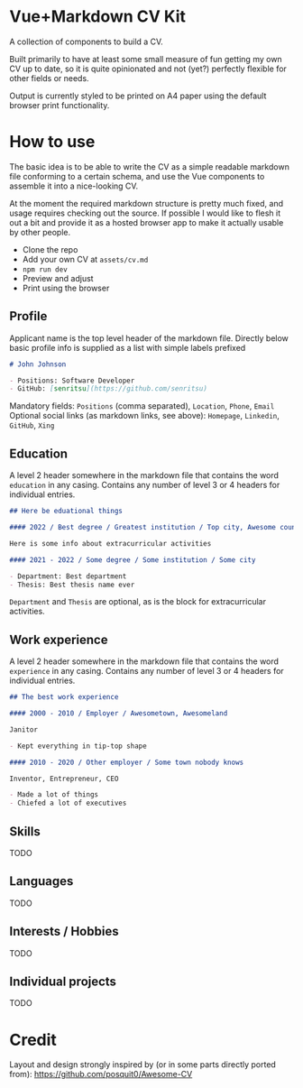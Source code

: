 # Vue+Markdown CV Kit

A collection of components to build a CV.

Built primarily to have at least some small measure of fun getting my own CV up to date, so it is quite opinionated and not (yet?) perfectly flexible for other fields or needs.

Output is currently styled to be printed on A4 paper using the default browser print functionality.

# How to use

The basic idea is to be able to write the CV as a simple readable markdown file conforming to a certain schema, and use the Vue components to assemble it into a nice-looking CV.

At the moment the required markdown structure is pretty much fixed, and usage requires checking out the source. If possible I would like to flesh it out a bit and provide it as a hosted browser app to make it actually usable by other people.

- Clone the repo
- Add your own CV at `assets/cv.md`
- `npm run dev`
- Preview and adjust
- Print using the browser

## Profile

Applicant name is the top level header of the markdown file. Directly below basic profile info is supplied as a list with simple labels prefixed

```md
# John Johnson

- Positions: Software Developer
- GitHub: [senritsu](https://github.com/senritsu)
```

Mandatory fields: `Positions` (comma separated), `Location`, `Phone`, `Email`
Optional social links (as markdown links, see above): `Homepage`, `Linkedin`, `GitHub`, `Xing`

## Education

A level 2 header somewhere in the markdown file that contains the word `education` in any casing. Contains any number of level 3 or 4 headers for individual entries.

```md
## Here be eduational things

#### 2022 / Best degree / Greatest institution / Top city, Awesome country

Here is some info about extracurricular activities

#### 2021 - 2022 / Some degree / Some institution / Some city

- Department: Best department
- Thesis: Best thesis name ever
```

`Department` and `Thesis` are optional, as is the block for extracurricular activities.

## Work experience

A level 2 header somewhere in the markdown file that contains the word `experience` in any casing. Contains any number of level 3 or 4 headers for individual entries.

```md
## The best work experience

#### 2000 - 2010 / Employer / Awesometown, Awesomeland

Janitor

- Kept everything in tip-top shape

#### 2010 - 2020 / Other employer / Some town nobody knows

Inventor, Entrepreneur, CEO

- Made a lot of things
- Chiefed a lot of executives
```

## Skills

TODO

## Languages

TODO

## Interests / Hobbies

TODO

## Individual projects

TODO

# Credit

Layout and design strongly inspired by (or in some parts directly ported from): https://github.com/posquit0/Awesome-CV
